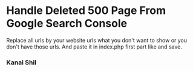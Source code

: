 # Handle Deleted 500 Page From Google Search Console
Replace all urls by your website urls what you don't want to show or you don't have those urls. And paste it in index.php first part like and save.

### Kanai Shil
